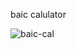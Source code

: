 baic calulator


![baic-cal](https://github.com/user-attachments/assets/a70afafb-d8e2-46cd-bc34-e6736088b88c)
